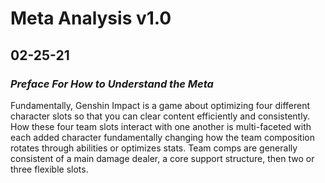 # Meta Analysis v1.0
## 02-25-21

### *Preface For How to Understand the Meta*
Fundamentally, Genshin Impact is a game about optimizing four different character slots so that you can clear content efficiently and consistently. How these four team slots interact with one another is multi-faceted with each added character fundamentally changing how the team composition rotates through abilities or optimizes stats. Team comps are generally consistent of a main damage dealer, a core support structure, then two or three flexible slots.


